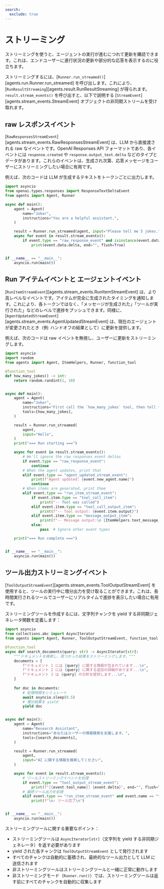 ```yaml
---
search:
  exclude: true
---
```

# ストリーミング

ストリーミングを使うと、エージェントの実行が進むにつれて更新を購読できます。これは、エンドユーザーに進行状況の更新や部分的な応答を表示するのに役立ちます。

ストリーミングするには、[`Runner.run_streamed()`][agents.run.Runner.run_streamed] を呼び出します。これにより、[`RunResultStreaming`][agents.result.RunResultStreaming] が得られます。`result.stream_events()` を呼び出すと、以下で説明する [`StreamEvent`][agents.stream_events.StreamEvent] オブジェクトの非同期ストリームを受け取れます。

## raw レスポンスイベント

[`RawResponsesStreamEvent`][agents.stream_events.RawResponsesStreamEvent] は、LLM から直接渡される raw なイベントです。OpenAI Responses API フォーマットであり、各イベントには `response.created` や `response.output_text.delta` などのタイプとデータがあります。これらのイベントは、生成され次第、応答メッセージをユーザーにストリーミングしたい場合に有用です。

例えば、次のコードは LLM が生成するテキストをトークンごとに出力します。

```python
import asyncio
from openai.types.responses import ResponseTextDeltaEvent
from agents import Agent, Runner

async def main():
    agent = Agent(
        name="Joker",
        instructions="You are a helpful assistant.",
    )

    result = Runner.run_streamed(agent, input="Please tell me 5 jokes.")
    async for event in result.stream_events():
        if event.type == "raw_response_event" and isinstance(event.data, ResponseTextDeltaEvent):
            print(event.data.delta, end="", flush=True)


if __name__ == "__main__":
    asyncio.run(main())
```

## Run アイテムイベントと エージェントイベント

[`RunItemStreamEvent`][agents.stream_events.RunItemStreamEvent] は、より高レベルなイベントです。アイテムが完全に生成されたタイミングを通知します。これにより、各トークンではなく、「メッセージが生成された」「ツールが実行された」などのレベルで進捗をプッシュできます。同様に、[`AgentUpdatedStreamEvent`][agents.stream_events.AgentUpdatedStreamEvent] は、現在のエージェントが変更されたとき（例: ハンドオフの結果として）に更新を提供します。

例えば、次のコードは raw イベントを無視し、ユーザーに更新をストリーミングします。

```python
import asyncio
import random
from agents import Agent, ItemHelpers, Runner, function_tool

@function_tool
def how_many_jokes() -> int:
    return random.randint(1, 10)


async def main():
    agent = Agent(
        name="Joker",
        instructions="First call the `how_many_jokes` tool, then tell that many jokes.",
        tools=[how_many_jokes],
    )

    result = Runner.run_streamed(
        agent,
        input="Hello",
    )
    print("=== Run starting ===")

    async for event in result.stream_events():
        # We'll ignore the raw responses event deltas
        if event.type == "raw_response_event":
            continue
        # When the agent updates, print that
        elif event.type == "agent_updated_stream_event":
            print(f"Agent updated: {event.new_agent.name}")
            continue
        # When items are generated, print them
        elif event.type == "run_item_stream_event":
            if event.item.type == "tool_call_item":
                print("-- Tool was called")
            elif event.item.type == "tool_call_output_item":
                print(f"-- Tool output: {event.item.output}")
            elif event.item.type == "message_output_item":
                print(f"-- Message output:\n {ItemHelpers.text_message_output(event.item)}")
            else:
                pass  # Ignore other event types

    print("=== Run complete ===")


if __name__ == "__main__":
    asyncio.run(main())
```

## ツール出力ストリーミングイベント

[`ToolOutputStreamEvent`][agents.stream_events.ToolOutputStreamEvent] を使用すると、ツールの実行中に増分出力を受け取ることができます。これは、長時間実行されるツールでユーザーにリアルタイムで進捗を表示したい場合に有用です。

ストリーミングツールを作成するには、文字列チャンクを yield する非同期ジェネレータ関数を定義します：

```python
import asyncio
from collections.abc import AsyncIterator
from agents import Agent, Runner, ToolOutputStreamEvent, function_tool

@function_tool
async def search_documents(query: str) -> AsyncIterator[str]:
    """ドキュメントを検索し、見つかった結果をストリーミングします。"""
    documents = [
        f"ドキュメント 1 には {query} に関する情報が含まれています...\n",
        f"ドキュメント 2 には {query} に関する追加の詳細があります...\n",
        f"ドキュメント 3 は {query} の分析を提供します...\n",
    ]
    
    for doc in documents:
        # 処理時間をシミュレート
        await asyncio.sleep(0.5)
        # 増分結果を yield
        yield doc


async def main():
    agent = Agent(
        name="Research Assistant",
        instructions="あなたはユーザーの情報検索を支援します。",
        tools=[search_documents],
    )

    result = Runner.run_streamed(
        agent,
        input="AI に関する情報を検索してください",
    )

    async for event in result.stream_events():
        # ツールストリーミングイベントを処理
        if event.type == "tool_output_stream_event":
            print(f"[{event.tool_name}] {event.delta}", end="", flush=True)
        # 最終ツール出力を処理
        elif event.type == "run_item_stream_event" and event.name == "tool_output":
            print(f"\n✓ ツール完了\n")


if __name__ == "__main__":
    asyncio.run(main())
```

ストリーミングツールに関する重要なポイント：

- ストリーミングツールは `AsyncIterator[str]`（文字列を yield する非同期ジェネレータ）を返す必要があります
- yield された各チャンクは `ToolOutputStreamEvent` として発行されます
- すべてのチャンクは自動的に蓄積され、最終的なツール出力として LLM に送信されます
- 非ストリーミングツールはストリーミングツールと一緒に正常に動作します
- 非ストリーミングモード（`Runner.run()`）では、ストリーミングツールは返す前にすべてのチャンクを自動的に収集します